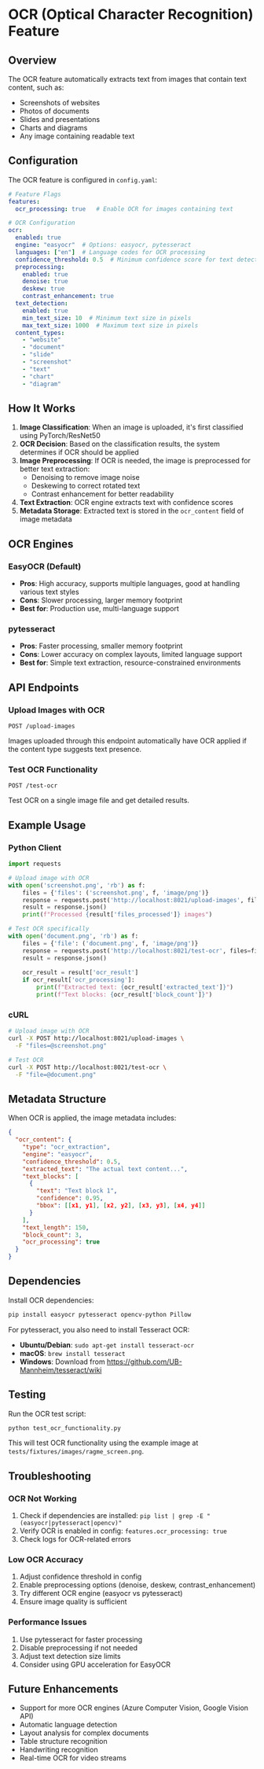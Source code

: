 # OCR (Optical Character Recognition) Feature

## Overview

The OCR feature automatically extracts text from images that contain text content, such as:
- Screenshots of websites
- Photos of documents
- Slides and presentations
- Charts and diagrams
- Any image containing readable text

## Configuration

The OCR feature is configured in `config.yaml`:

```yaml
# Feature Flags
features:
  ocr_processing: true   # Enable OCR for images containing text

# OCR Configuration
ocr:
  enabled: true
  engine: "easyocr"  # Options: easyocr, pytesseract
  languages: ["en"]  # Language codes for OCR processing
  confidence_threshold: 0.5  # Minimum confidence score for text detection
  preprocessing:
    enabled: true
    denoise: true
    deskew: true
    contrast_enhancement: true
  text_detection:
    enabled: true
    min_text_size: 10  # Minimum text size in pixels
    max_text_size: 1000  # Maximum text size in pixels
  content_types:
    - "website"
    - "document"
    - "slide"
    - "screenshot"
    - "text"
    - "chart"
    - "diagram"
```

## How It Works

1. **Image Classification**: When an image is uploaded, it's first classified using PyTorch/ResNet50
2. **OCR Decision**: Based on the classification results, the system determines if OCR should be applied
3. **Image Preprocessing**: If OCR is needed, the image is preprocessed for better text extraction:
   - Denoising to remove image noise
   - Deskewing to correct rotated text
   - Contrast enhancement for better readability
4. **Text Extraction**: OCR engine extracts text with confidence scores
5. **Metadata Storage**: Extracted text is stored in the `ocr_content` field of image metadata

## OCR Engines

### EasyOCR (Default)
- **Pros**: High accuracy, supports multiple languages, good at handling various text styles
- **Cons**: Slower processing, larger memory footprint
- **Best for**: Production use, multi-language support

### pytesseract
- **Pros**: Faster processing, smaller memory footprint
- **Cons**: Lower accuracy on complex layouts, limited language support
- **Best for**: Simple text extraction, resource-constrained environments

## API Endpoints

### Upload Images with OCR
```
POST /upload-images
```
Images uploaded through this endpoint automatically have OCR applied if the content type suggests text presence.

### Test OCR Functionality
```
POST /test-ocr
```
Test OCR on a single image file and get detailed results.

## Example Usage

### Python Client
```python
import requests

# Upload image with OCR
with open('screenshot.png', 'rb') as f:
    files = {'files': ('screenshot.png', f, 'image/png')}
    response = requests.post('http://localhost:8021/upload-images', files=files)
    result = response.json()
    print(f"Processed {result['files_processed']} images")

# Test OCR specifically
with open('document.png', 'rb') as f:
    files = {'file': ('document.png', f, 'image/png')}
    response = requests.post('http://localhost:8021/test-ocr', files=files)
    result = response.json()
    
    ocr_result = result['ocr_result']
    if ocr_result['ocr_processing']:
        print(f"Extracted text: {ocr_result['extracted_text']}")
        print(f"Text blocks: {ocr_result['block_count']}")
```

### cURL
```bash
# Upload image with OCR
curl -X POST http://localhost:8021/upload-images \
  -F "files=@screenshot.png"

# Test OCR
curl -X POST http://localhost:8021/test-ocr \
  -F "file=@document.png"
```

## Metadata Structure

When OCR is applied, the image metadata includes:

```json
{
  "ocr_content": {
    "type": "ocr_extraction",
    "engine": "easyocr",
    "confidence_threshold": 0.5,
    "extracted_text": "The actual text content...",
    "text_blocks": [
      {
        "text": "Text block 1",
        "confidence": 0.95,
        "bbox": [[x1, y1], [x2, y2], [x3, y3], [x4, y4]]
      }
    ],
    "text_length": 150,
    "block_count": 3,
    "ocr_processing": true
  }
}
```

## Dependencies

Install OCR dependencies:
```bash
pip install easyocr pytesseract opencv-python Pillow
```

For pytesseract, you also need to install Tesseract OCR:
- **Ubuntu/Debian**: `sudo apt-get install tesseract-ocr`
- **macOS**: `brew install tesseract`
- **Windows**: Download from https://github.com/UB-Mannheim/tesseract/wiki

## Testing

Run the OCR test script:
```bash
python test_ocr_functionality.py
```

This will test OCR functionality using the example image at `tests/fixtures/images/ragme_screen.png`.

## Troubleshooting

### OCR Not Working
1. Check if dependencies are installed: `pip list | grep -E "(easyocr|pytesseract|opencv)"`
2. Verify OCR is enabled in config: `features.ocr_processing: true`
3. Check logs for OCR-related errors

### Low OCR Accuracy
1. Adjust confidence threshold in config
2. Enable preprocessing options (denoise, deskew, contrast_enhancement)
3. Try different OCR engine (easyocr vs pytesseract)
4. Ensure image quality is sufficient

### Performance Issues
1. Use pytesseract for faster processing
2. Disable preprocessing if not needed
3. Adjust text detection size limits
4. Consider using GPU acceleration for EasyOCR

## Future Enhancements

- Support for more OCR engines (Azure Computer Vision, Google Vision API)
- Automatic language detection
- Layout analysis for complex documents
- Table structure recognition
- Handwriting recognition
- Real-time OCR for video streams
